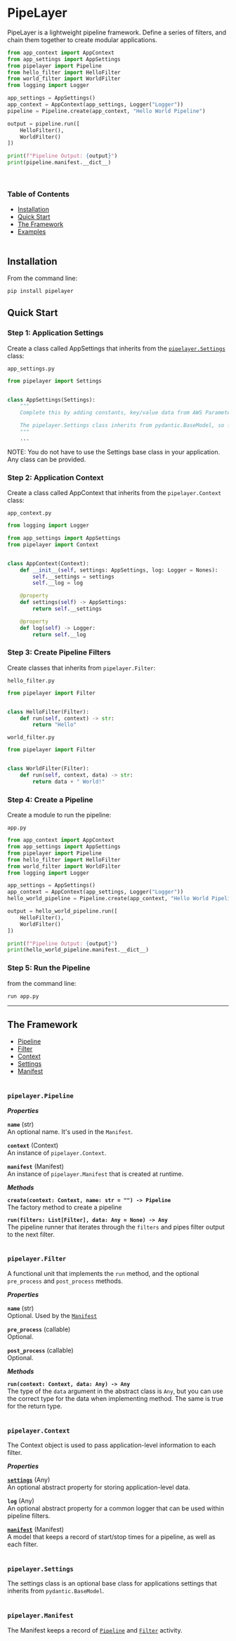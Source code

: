 # PipeLayer
PipeLayer is a lightweight pipeline framework. Define a series of filters, and chain them together to create modular applications.

```python
from app_context import AppContext
from app_settings import AppSettings
from pipelayer import Pipeline
from hello_filter import HelloFilter
from world_filter import WorldFilter
from logging import Logger

app_settings = AppSettings()
app_context = AppContext(app_settings, Logger("Logger"))
pipeline = Pipeline.create(app_context, "Hello World Pipeline")

output = pipeline.run([
    HelloFilter(),
    WorldFilter()
])

print(f"Pipeline Output: {output}")
print(pipeline.manifest.__dict__)
```
<br>

### Table of Contents

* [Installation](#installation)
* [Quick Start](#quick-start)
* [The Framework](#the-framework)
* [Examples](#examples)
<br><br>

## Installation

From the command line:
```sh
pip install pipelayer
```

## Quick Start

### Step 1: Application Settings
Create a class called AppSettings that inherits from the [`pipelayer.Settings`](Settings) class:

`app_settings.py`
```python
from pipelayer import Settings


class AppSettings(Settings):
    """
    Complete this by adding constants, key/value data from AWS Parameter Store, etc

    The pipelayer.Settings class inherits from pydantic.BaseModel, so fields must be typed appropriately
    """
    ...
```
NOTE: You do not have to use the Settings base class in your application. Any class can be provided.

### Step 2: Application Context
Create a class called AppContext that inherits from the `pipelayer.Context` class:

`app_context.py`
```python
from logging import Logger

from app_settings import AppSettings
from pipelayer import Context


class AppContext(Context):
    def __init__(self, settings: AppSettings, log: Logger = Nones):
        self.__settings = settings
        self.__log = log

    @property
    def settings(self) -> AppSettings:
        return self.__settings

    @property
    def log(self) -> Logger:
        return self.__log
```

### Step 3: Create Pipeline Filters
Create classes that inherits from `pipelayer.Filter`:

`hello_filter.py`
```python
from pipelayer import Filter


class HelloFilter(Filter):
    def run(self, context) -> str:
        return "Hello"
```

`world_filter.py`
```python
from pipelayer import Filter


class WorldFilter(Filter):
    def run(self, context, data) -> str:
        return data + " World!"
```

### Step 4: Create a Pipeline
Create a module to run the pipeline:

`app.py`
```python
from app_context import AppContext
from app_settings import AppSettings
from pipelayer import Pipeline
from hello_filter import HelloFilter
from world_filter import WorldFilter
from logging import Logger

app_settings = AppSettings()
app_context = AppContext(app_settings, Logger("Logger"))
hello_world_pipeline = Pipeline.create(app_context, "Hello World Pipeline")

output = hello_world_pipeline.run([
    HelloFilter(),
    WorldFilter()
])

print(f"Pipeline Output: {output}")
print(hello_world_pipeline.manifest.__dict__)

```

### Step 5: Run the Pipeline
from the command line:
```sh
run app.py
```
---

## The Framework
* [Pipeline](#pipelayer.pipeline)
* [Filter](#pipelayer.filter)
* [Context](#pipelayer.context)
* [Settings](#pipelayer.settings)
* [Manifest](#pipelayer.manifest)
<br><br>


### __`pipelayer.Pipeline`__

***Properties***

__`name`__ (str)<br>
An optional name. It's used in the `Manifest`.

__`context`__ (Context)<br>
An instance of `pipelayer.Context`.

__`manifest`__ (Manifest)<br>
An instance of `pipelayer.Manifest` that is created at runtime.

***Methods***

__`create(context: Context, name: str = "") -> Pipeline`__<br>
The factory method to create a pipeline

__`run(filters: List[Filter], data: Any = None) -> Any`__<br>
The pipeline runner that iterates through the `filters` and pipes filter output to the next filter.
<br><br>


### __`pipelayer.Filter`__
A functional unit that implements the `run` method, and the optional `pre_process` and `post_process` methods.

***Properties***

__`name`__ (str)<br>
Optional. Used by the [`Manifest`](#pipelayer.manifest)

__`pre_process`__ (callable)<br>
Optional.

__`post_process`__ (callable)<br>
Optional.

***Methods***

__`run(context: Context, data: Any) -> Any`__<br>
The type of the `data` argument in the abstract class is `Any`, but you can use the correct type for the data when implementing method. The same is true for the return type.
<br><br>


### __`pipelayer.Context`__
The Context object is used to pass application-level information to each filter.

***Properties***

__[`settings`](#settings)__ (Any)<br>
An optional abstract property for storing application-level data.

__`log`__ (Any)<br>
An optional abstract property for a common logger that can be used within pipeline filters.

__[`manifest`](#manifest)__ (Manifest)<br>
A model that keeps a record of start/stop times for a pipeline, as well as each filter.
<br><br>


### __`pipelayer.Settings`__
The settings class is an optional base class for applications settings that inherits from `pydantic.BaseModel`.
<br><br>


### __`pipelayer.Manifest`__
The Manifest keeps a record of [`Pipeline`](#pipeline) and [`Filter`](#filter) activity.

